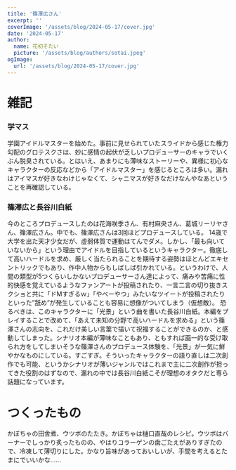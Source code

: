 ```yaml
---
title: '篠澤広さん'
excerpt: ''
coverImage: '/assets/blog/2024-05-17/cover.jpg'
date: '2024-05-17'
author:
  name: 花初そたい
  picture: '/assets/blog/authors/sotai.jpeg'
ogImage:
  url: '/assets/blog/2024-05-17/cover.jpg'
---
```

# 雑記
### 学マス
学園アイドルマスターを始めた。事前に見せられていたスライドから感じた権力勾配のグロテスクさは、妙に感情の起伏が乏しいプロデューサーのキャラでいくぶん脱臭されている。とはいえ、あまりにも薄味なストーリーや、異様に初心なキャラクターの反応などから「アイドルマスター」を感じるところは多い。漏れはアイマスが好きなわけじゃなくて、シャニマスが好きなだけなんやなあということを再確認している。

### 篠澤広と長谷川白紙
今のところプロデュースしたのは花海咲季さん、有村麻央さん、葛城リーリヤさん、篠澤広さん。中でも、篠澤広さんは3回ほどプロデュースしている。
14歳で大学を出た天才少女だが、虚弱体質で運動はてんでダメ。しかし、「最も向いていないから」という理由でアイドルを目指しているというキャラクター。徹底して高いハードルを求め、厳しく当たられることを期待する姿勢はほとんどエキセントリックでもあり、作中人物からもしばしば引かれている。というわけで、人間の類型が5つくらいしかないプロデューサーさん達によって、痛みや苦痛に性的快感を覚えているようなファンアートが投稿されたり、一言二言の切り抜きスクショと共に「ドMすぎるｗ」「やべーやつ」みたいなツイートが投稿されたりといった”舐め”が発生していることも容易に想像がついてしまう（仮想敵）。
恐るべきは、このキャラクターに「光景」という曲を書いた長谷川白紙。本編をプレイすることで改めて、「あえて未知の分野で高いハードルを求める」という篠澤さんの志向を、これだけ美しい言葉で描いて祝福することができるのか、と感動してしまった。シナリオ本編が薄味なこともあり、ともすれば画一的な受け取られ方をしてしまいそうな篠澤さんのプロデュース体験を、「光景」が一気に鮮やかなものにしている。すごすぎ。そういったキャラクターの語り直しは二次創作でも可能、というかシナリオが薄いジャンルではこれまで主に二次創作が担ってきた役割のはずなので、漏れの中では長谷川白紙こそが理想のオタクだと専ら話題になっています。

# つくったもの
かぼちゃの田舎煮、ウツボのたたき。かぼちゃは樋口直哉のレシピ。ウツボはバーナーでしっかり炙ったものの、やはりコラーゲンの歯ごたえがありすぎたので、冷凍して薄切りにした。かなり旨味があっておいしいが、手間を考えるとたまにでいいかな……